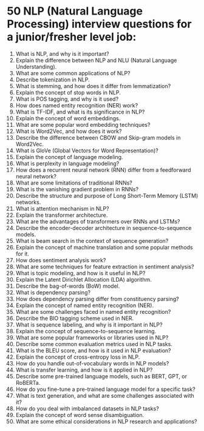 # **50 NLP (Natural Language Processing) interview questions for a junior/fresher level job:**




1. What is NLP, and why is it important?
2. Explain the difference between NLP and NLU (Natural Language Understanding).
3. What are some common applications of NLP?
4. Describe tokenization in NLP.
5. What is stemming, and how does it differ from lemmatization?
6. Explain the concept of stop words in NLP.
7. What is POS tagging, and why is it used?
8. How does named entity recognition (NER) work?
9. What is TF-IDF, and what is its significance in NLP?
10. Explain the concept of word embeddings.
11. What are some popular word embedding techniques?
12. What is Word2Vec, and how does it work?
13. Describe the difference between CBOW and Skip-gram models in Word2Vec.
14. What is GloVe (Global Vectors for Word Representation)?
15. Explain the concept of language modeling.
16. What is perplexity in language modeling?
17. How does a recurrent neural network (RNN) differ from a feedforward neural network?
18. What are some limitations of traditional RNNs?
19. What is the vanishing gradient problem in RNNs?
20. Describe the structure and purpose of Long Short-Term Memory (LSTM) networks.
21. What is attention mechanism in NLP?
22. Explain the transformer architecture.
23. What are the advantages of transformers over RNNs and LSTMs?
24. Describe the encoder-decoder architecture in sequence-to-sequence models.
25. What is beam search in the context of sequence generation?
26. Explain the concept of machine translation and some popular methods for it.
27. How does sentiment analysis work?
28. What are some techniques for feature extraction in sentiment analysis?
29. What is topic modeling, and how is it useful in NLP?
30. Explain the Latent Dirichlet Allocation (LDA) algorithm.
31. Describe the bag-of-words (BoW) model.
32. What is dependency parsing?
33. How does dependency parsing differ from constituency parsing?
34. Explain the concept of named entity recognition (NER).
35. What are some challenges faced in named entity recognition?
36. Describe the BIO tagging scheme used in NER.
37. What is sequence labeling, and why is it important in NLP?
38. Explain the concept of sequence-to-sequence learning.
39. What are some popular frameworks or libraries used in NLP?
40. Describe some common evaluation metrics used in NLP tasks.
41. What is the BLEU score, and how is it used in NLP evaluation?
42. Explain the concept of cross-entropy loss in NLP.
43. How do you handle out-of-vocabulary words in NLP models?
44. What is transfer learning, and how is it applied in NLP?
45. Describe some pre-trained language models, such as BERT, GPT, or RoBERTa.
46. How do you fine-tune a pre-trained language model for a specific task?
47. What is text generation, and what are some challenges associated with it?
48. How do you deal with imbalanced datasets in NLP tasks?
49. Explain the concept of word sense disambiguation.
50. What are some ethical considerations in NLP research and applications?

